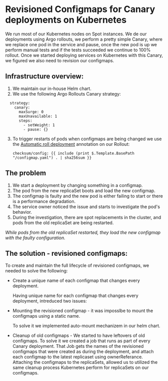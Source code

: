 # Revisioned Configmaps for Canary deployments on Kubernetes
We run most of our Kubernetes nodes on Spot instances.
We de our deployments using Argo rollouts, we perform a pretty simple Canary, where we replace one pod in the service and pause, once the new pod is up we perform manual tests and if the tests succeeded we continue to 100% rollout.
Once we started deploying services on Kubernetes with this Canary, we figured we also need to revision our configmaps.

## Infrastructure overview:
1. We maintain our in-house Helm chart.
2. We use the following Argo Rollouts Canary strategy:
```
  strategy:
    canary:
      maxSurge: 0
      maxUnavailable: 1
      steps:
        - setWeight: 1
        - pause: {}
```
3. To trigger restarts of pods when configmaps are being changed we use the [Automatic roll deployment](https://helm.sh/docs/howto/charts_tips_and_tricks/#automatically-roll-deployments) annotation on our Rollout:

    `checksum/config: {{ include (print $.Template.BasePath "/configmap.yaml") . | sha256sum }}`

## The problem
1. We start a deployment by changing something in a configmap.
2. The pod from the new replicaSet boots and load the new configmap.
3. The configmap is faulty and the new pod is either failing to start or there is a performance degradation.
4. The service owner noticed the issue and starts to investigate the pod's behavior.
5. During the investigation, there are spot replacements in the cluster, and pods from the old replicaSet are being restarted.

*While pods from the old replicaSet restarted, they load the new configmap with the faulty configuration.*

## The solution - revisioned configmaps:
To create and maintain the full lifecycle of revisioned configmaps, we needed to solve the following:
- Create a unique name of each configmap that changes every deployment.

    Having unique name for each configmap that changes every deployment, intreduced two issues:
- Mounting the revisioned configmap - it was imposslbe to mount the configmaps using a static name.

    To solve it we implemented auto-mount mechanizem in our helm chart.
- Cleanup of old configmaps - We started to have leftovers of old configmaps.
To solve it we created a job that runs as part of every Canary deployment.
That Job gets the names of the revisioned configmaps that were created as during the deployment, and attach each configmap to the latest replicaset using ownerReferance.
Attaching the configmaps to the replicaSets, allowed us to utilized the same cleanup process Kubernetes perform for replicaSets on our configmaps.



